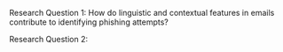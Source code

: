 Research Question 1:
How do linguistic and contextual features in emails contribute to identifying phishing attempts?

Research Question 2: